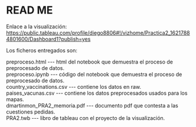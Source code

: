# READ ME
Enlace a la visualización: https://public.tableau.com/profile/diego8806#!/vizhome/Practica2_16217884801600/Dashboard1?publish=yes  

Los ficheros entregados son: 

 preproceso.html   		      --- html del notebook que demuestra el proceso de preprocesado de datos.  
 preproceso.ipynb  		      --- código del notebook que demuestra el proceso de preprocesado de datos.  
 country_vaccinations.csv              --- contiene los datos en raw.  
 paises_vacunas.csv                    --- contiene los datos preprocesados usados para los mapas.  
 dmartinmon_PRA2_memoria.pdf           --- documento pdf que contesta a las cuestiones pedidas.  
 PRA2.twb			      --- libro de tableau con el proyecto de la visualización.  
